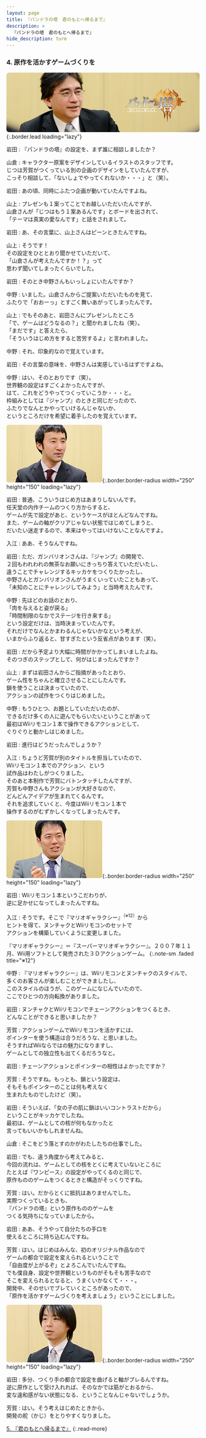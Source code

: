 ```yaml
---
layout: page
title: 『パンドラの塔　君のもとへ帰るまで』
description: >
  『パンドラの塔　君のもとへ帰るまで』
hide_description: ture
---
```


### 4. 原作を活かすゲームづくりを

![](/interviews/jp/wii/sx3j/vol1/img/mainvisual4.jpg){:.border.lead loading="lazy"}

岩田
: 『パンドラの塔』の設定を、まず誰に相談しましたか？

山倉
: キャラクター原案をデザインしているイラストのスタッフです。<br>じつは芳賀がつくっている別の企画のデザインをしていたんですが、<br>こっそり相談して、「ないしょでやってくれないか・・・」と（笑）。

岩田
: あの頃、同時にふたつ企画が動いていたんですよね。

山上
: プレゼンも１案ってことでお越しいただいたんですが、<br>山倉さんが「じつはもう１案あるんです」とボードを出されて、<br>「テーマは真実の愛なんです」と話をされまして。

岩田
: あ、その言葉に、山上さんはピーンときたんですね。

山上
: そうです！<br>その設定をひととおり聞かせていただいて、<br>「山倉さんが考えたんですか！？」って<br>思わず聞いてしまったくらいでした。

岩田
: そのとき中野さんもいっしょにいたんですか？

中野
: いました。山倉さんからご提案いただいたものを見て、<br>ふたりで「おおーっ」とすごく舞いあがってしまったんです。

山上
: でもそのあと、岩田さんにプレゼンしたところ<br>「で、ゲームはどうなるの？」と聞かれましたね（笑）。<br>「まだです」と答えたら、<br>「そういうはじめ方をすると苦労するよ」と言われました。

中野
: それ、印象的なので覚えています。

岩田
: その言葉の意味を、中野さんは実感しているはずですよね。

中野
: はい、そのとおりです（笑）。<br>世界観の設定はすごくよかったんですが、<br>はて、これをどうやってつくっていこうか・・・と。<br>枠組みとしては『ジャンプ』のときと同じだったので、<br>ふたりでなんとかやっていけるんじゃないか、<br>というところだけを希望に着手したのを覚えています。

![](/interviews/jp/wii/sx3j/vol1/img/photo13.jpg){:.border.border-radius width="250" height="150" loading="lazy"}

岩田
: 普通、こういうはじめ方はあまりしないんです。<br>任天堂の内作チームのつくり方からすると、<br>ゲームが先で設定があと、というケースがほとんどなんですね。<br>また、ゲームの軸がクリアじゃない状態ではじめてしまうと、<br>だいたい迷走するので、本来はやってはいけないことなんですよ。

入江
: ああ、そうなんですね。 

岩田
: ただ、ガンバリオンさんは、『ジャンプ』の開発で、<br>２回もわれわれの無茶なお願いにきっちり答えていただいたし、<br>違うことでチャレンジするキッカケをつくりたかったし、<br>中野さんとガンバリオンさんがうまくいっていたこともあって、<br>「未知のことにチャレンジしてみよう」と当時考えたんです。

中野
: 先ほどのお話のとおり、<br>「肉を与えると姿が戻る」<br>「時間制限のなかでステージを行き来する」<br>という設定だけは、当時決まっていたんです。<br>それだけでなんとかまわるんじゃないかなという考えが、<br>いまからふり返ると、甘すぎたという反省点があります（笑）。

岩田
: だから予定より大幅に時間がかかってしまいましたよね。<br>そのつぎのステップとして、何がはじまったんですか？ 

山上
: まずは岩田さんからご指摘があったとおり、<br>ゲーム性をちゃんと確立させることにしたんです。<br>鎖を使うことは決まっていたので、<br>アクションの試作をつくりはじめました。

中野
: もうひとつ、お題としていただいたのが、<br>できるだけ多くの人に遊んでもらいたいということがあって<br>最初はWiiリモコン１本で操作できるアクションとして、<br>ぐりぐりと動かしはじめました。

岩田
: 進行はどうだったんでしょうか？

入江
: ちょうど芳賀が別のタイトルを担当していたので、<br>Wiiリモコン１本でのアクション、という<br>試作品はわたしがつくりました。<br>そのあと本制作で芳賀にバトンタッチしたんですが、<br>芳賀も中野さんもアクションが大好きなので、<br>どんどんアイデアが生まれてくるんです。<br>それを追求していくと、今度はWiiリモコン１本で<br>操作するのがむずかしくなってしまったんです。

![](/interviews/jp/wii/sx3j/vol1/img/photo14.jpg){:.border.border-radius width="250" height="150" loading="lazy"}

岩田
: Wiiリモコン１本というこだわりが、<br>逆に足かせになってしまったんですね。

入江
: そうです。そこで『マリオギャラクシー』<sup>（※12）</sup>から<br>ヒントを得て、ヌンチャクとWiiリモコンのセットで<br>アクションを構築していくように変更しました。

『マリオギャラクシー』＝『スーパーマリオギャラクシー』。２００７年１１月、Wii用ソフトとして発売された３Ｄアクションゲーム。
{:.note-sm .faded title="※12"}

中野
: 『マリオギャラクシー』は、Wiiリモコンとヌンチャクのスタイルで、<br>多くのお客さんが楽しむことができましたし、<br>このスタイルのほうが、このゲームになじんでいたので、<br>ここでひとつの方向転換がありました。

岩田
: ヌンチャクとWiiリモコンでチェーンアクションをつくるとき、<br>どんなことができると思いましたか？

芳賀
: アクションゲームでWiiリモコンを活かすには、<br>ポインターを使う構造は合うだろうな、と思いました。<br>そうすればWiiならではの魅力になりますし、<br>ゲームとしての独立性も出てくるだろうなと。

岩田
: チェーンアクションとポインターの相性はよかったですか？

芳賀
: そうですね。もっとも、鎖という設定は、<br>そもそもポインターのことは何も考えなく<br>生まれたものでしたけど（笑）。

岩田
: そういえば、「女の子の肌に鎖はいいコントラストだから」<br>ということがキッカケでしたね。<br>最初は、ゲームとしての核が何もなかったと<br>言ってもいいかもしれませんね。

山倉
: そこをどう落とすのかがわたしたちの仕事でした。

岩田
: でも、違う角度から考えてみると、<br>今回の流れは、ゲームとしての核をとくに考えていないところに<br>たとえば『ワンピース』の設定がやってくるのと同じで、<br>原作もののゲームをつくるときと構造がそっくりですね。

芳賀
: はい。だからとくに抵抗はありませんでした。<br>実際つくっているときも、<br>『パンドラの塔』という原作もののゲームを<br>つくる気持ちになっていましたから。

岩田
: ああ、そうやって自分たちの手口を<br>使えるところに持ち込むんですね。

芳賀
: はい。はじめはみんな、初のオリジナル作品なので<br>ゲームの都合で設定を変えられるということで<br>「自由度が上がるぞ」とよろこんでいたんですね。<br>でも僕自身、設定や世界観というものがそもそも苦手なので<br>そこを変えられるとなると、うまくいかなくて・・・。<br>開発中、そのせいでブレていくところがあったので、<br>「原作を活かすゲームづくりを考えましょう」ということにしました。

![](/interviews/jp/wii/sx3j/vol1/img/photo15.jpg){:.border.border-radius width="250" height="150" loading="lazy"}

岩田
: 多分、つくり手の都合で設定を曲げると軸がブレるんですね。<br>逆に原作として受け入れれば、そのなかでは筋がとおるから、<br>変な違和感がない状態になる、ということなんじゃないでしょうか。

芳賀
: はい。そう考えはじめたときから、<br>開発の舵（かじ）をとりやすくなりました。

[5. 『君のもとへ帰るまで』](5.md)
{:.read-more}

